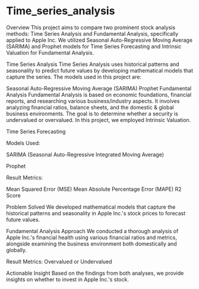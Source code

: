 # Time_series_analysis
Overview
This project aims to compare two prominent stock analysis methods: Time Series Analysis and Fundamental Analysis, specifically applied to Apple Inc. We utilized Seasonal Auto-Regressive Moving Average (SARIMA) and Prophet models for Time Series Forecasting and Intrinsic Valuation for Fundamental Analysis.

Time Series Analysis
Time Series Analysis uses historical patterns and seasonality to predict future values by developing mathematical models that capture the series. The models used in this project are:

Seasonal Auto-Regressive Moving Average (SARIMA)
Prophet
Fundamental Analysis
Fundamental Analysis is based on economic foundations, financial reports, and researching various business/industry aspects. It involves analyzing financial ratios, balance sheets, and the domestic & global business environments. The goal is to determine whether a security is undervalued or overvalued. In this project, we employed Intrinsic Valuation.

Time Series Forecasting

Models Used:

SARIMA (Seasonal Auto-Regressive Integrated Moving Average)

Prophet

Result Metrics:

Mean Squared Error (MSE)
Mean Absolute Percentage Error (MAPE)
R2 Score

Problem Solved
We developed mathematical models that capture the historical patterns and seasonality in Apple Inc.'s stock prices to forecast future values.

Fundamental Analysis
Approach
We conducted a thorough analysis of Apple Inc.'s financial health using various financial ratios and metrics, alongside examining the business environment both domestically and globally.

Result Metrics:
Overvalued or Undervalued

Actionable Insight
Based on the findings from both analyses, we provide insights on whether to invest in Apple Inc.'s stock.

